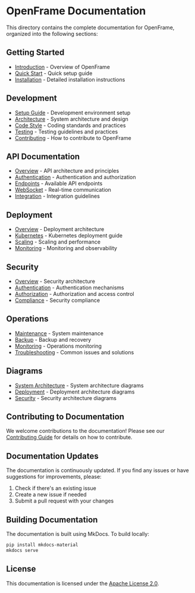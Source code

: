 # OpenFrame Documentation

This directory contains the complete documentation for OpenFrame, organized into the following sections:

## Getting Started
- [Introduction](getting-started/introduction.md) - Overview of OpenFrame
- [Quick Start](getting-started/quick-start.md) - Quick setup guide
- [Installation](getting-started/installation.md) - Detailed installation instructions

## Development
- [Setup Guide](development/setup.md) - Development environment setup
- [Architecture](development/architecture.md) - System architecture and design
- [Code Style](development/code-style.md) - Coding standards and practices
- [Testing](development/testing.md) - Testing guidelines and practices
- [Contributing](development/contributing.md) - How to contribute to OpenFrame

## API Documentation
- [Overview](api/overview.md) - API architecture and principles
- [Authentication](api/authentication.md) - Authentication and authorization
- [Endpoints](api/endpoints.md) - Available API endpoints
- [WebSocket](api/websocket.md) - Real-time communication
- [Integration](api/integration.md) - Integration guidelines

## Deployment
- [Overview](deployment/overview.md) - Deployment architecture
- [Kubernetes](deployment/kubernetes.md) - Kubernetes deployment guide
- [Scaling](deployment/scaling.md) - Scaling and performance
- [Monitoring](deployment/monitoring.md) - Monitoring and observability

## Security
- [Overview](security/overview.md) - Security architecture
- [Authentication](security/authentication.md) - Authentication mechanisms
- [Authorization](security/authorization.md) - Authorization and access control
- [Compliance](security/compliance.md) - Security compliance

## Operations
- [Maintenance](operations/maintenance.md) - System maintenance
- [Backup](operations/backup.md) - Backup and recovery
- [Monitoring](operations/monitoring.md) - Operations monitoring
- [Troubleshooting](operations/troubleshooting.md) - Common issues and solutions

## Diagrams
- [System Architecture](diagrams/system-architecture.md) - System architecture diagrams
- [Deployment](diagrams/deployment.md) - Deployment architecture diagrams
- [Security](diagrams/security.md) - Security architecture diagrams

## Contributing to Documentation

We welcome contributions to the documentation! Please see our [Contributing Guide](development/contributing.md) for details on how to contribute.

## Documentation Updates

The documentation is continuously updated. If you find any issues or have suggestions for improvements, please:

1. Check if there's an existing issue
2. Create a new issue if needed
3. Submit a pull request with your changes

## Building Documentation

The documentation is built using MkDocs. To build locally:

```bash
pip install mkdocs-material
mkdocs serve
```

## License

This documentation is licensed under the [Apache License 2.0](LICENSE). 